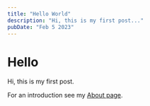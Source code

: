```yaml
---
title: "Hello World"
description: "Hi, this is my first post..."
pubDate: "Feb 5 2023"
---
```


# Hello

Hi, this is my first post.

For an introduction see my [About page](/about).
